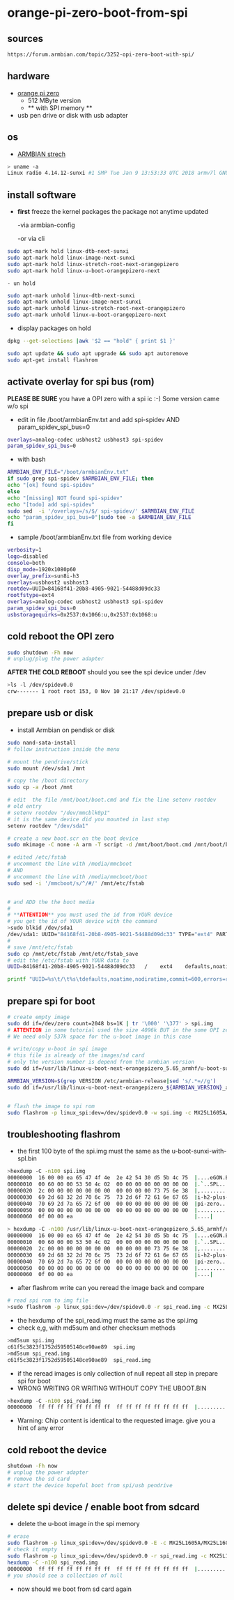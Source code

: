 # orange-pi-zero-boot-from-spi

## sources

```txt
https://forum.armbian.com/topic/3252-opi-zero-boot-with-spi/
```

## hardware

- [orange pi zero](http://www.orangepi.org/orangepizero/)
  - 512 MByte version
  - ** with SPI memory **
- usb pen drive or disk with usb adapter

## os

- [ARMBIAN strech](https://www.armbian.com/orange-pi-zero/)

```bash
> uname -a
Linux radio 4.14.12-sunxi #1 SMP Tue Jan 9 13:53:33 UTC 2018 armv7l GNU/Linux
```


## install software

- **first** freeze the kernel packages
  the package not anytime updated

  -via armbian-config

  -or via cli

```bash
sudo apt-mark hold linux-dtb-next-sunxi
sudo apt-mark hold linux-image-next-sunxi
sudo apt-mark hold linux-stretch-root-next-orangepizero
sudo apt-mark hold linux-u-boot-orangepizero-next
```

    - un hold

```bash
sudo apt-mark unhold linux-dtb-next-sunxi
sudo apt-mark unhold linux-image-next-sunxi
sudo apt-mark unhold linux-stretch-root-next-orangepizero
sudo apt-mark unhold linux-u-boot-orangepizero-next
```


- display packages on hold

```bash
dpkg --get-selections |awk '$2 == "hold" { print $1 }'
```

```bash
sudo apt update && sudo apt upgrade && sudo apt autoremove
sudo apt-get install flashrom
```

## activate overlay for spi bus (rom)

**PLEASE BE SURE** you have a OPI zero with a spi ic :-) Some version came w/o spi

- edit in file /boot/armbianEnv.txt and add spi-spidev AND param_spidev_spi_bus=0

```bash
overlays=analog-codec usbhost2 usbhost3 spi-spidev
param_spidev_spi_bus=0
```

- with bash

```bash
ARMBIAN_ENV_FILE="/boot/armbianEnv.txt"
if sudo grep spi-spidev $ARMBIAN_ENV_FILE; then
echo "[ok] found spi-spidev"
else
echo "[missing] NOT found spi-spidev"
echo "[todo] add spi-spidev"
sudo sed  -i '/overlays=/s/$/ spi-spidev/' $ARMBIAN_ENV_FILE
echo "param_spidev_spi_bus=0"|sudo tee -a $ARMBIAN_ENV_FILE
fi
```

- sample /boot/armbianEnv.txt file from working device

```bash
verbosity=1
logo=disabled
console=both
disp_mode=1920x1080p60
overlay_prefix=sun8i-h3
overlays=usbhost2 usbhost3
rootdev=UUID=84168f41-20b8-4905-9021-54488d09dc33
rootfstype=ext4
overlays=analog-codec usbhost2 usbhost3 spi-spidev
param_spidev_spi_bus=0
usbstoragequirks=0x2537:0x1066:u,0x2537:0x1068:u
```

## cold reboot the OPI zero

```bash
sudo shutdown -Fh now
# unplug/plug the power adapter
```

**AFTER THE COLD REBOOT** should you see the spi device under /dev

```bash
>ls -l /dev/spidev0.0
crw------- 1 root root 153, 0 Nov 10 21:17 /dev/spidev0.0
```


## prepare usb or disk

- install Armbian on pendisk or disk

```bash
sudo nand-sata-install
# follow instruction inside the menu

# mount the pendrive/stick
sudo mount /dev/sda1 /mnt

# copy the /boot directory
sudo cp -a /boot /mnt

# edit  the file /mnt/boot/boot.cmd and fix the line setenv rootdev
# old entry
# setenv rootdev "/dev/mmcblk0p1"
# it is the same device did you mounted in last step
setenv rootdev "/dev/sda1"

# create a new boot.scr on the boot device
sudo mkimage -C none -A arm -T script -d /mnt/boot/boot.cmd /mnt/boot/boot.scr

# edited /etc/fstab
# uncomment the line with /media/mmcboot
# AND
# uncomment the line with /media/mmcboot/boot
sudo sed -i '/mmcboot/s/^/#/' /mnt/etc/fstab


# and ADD the the boot media
#
# **ATTENTION** you must used the id from YOUR device
# you get the id of YOUR device with the command
>sudo blkid /dev/sda1
/dev/sda1: UUID="84168f41-20b8-4905-9021-54488d09dc33" TYPE="ext4" PARTUUID="9810d5f7-01"
#
# save /mnt/etc/fstab
sudo cp /mnt/etc/fstab /mnt/etc/fstab_save
# edit the /etc/fstab with YOUR data to
UUID=84168f41-20b8-4905-9021-54488d09dc33   /    ext4    defaults,noatime,nodiratime,commit=600,errors=remount-ro,x-gvfs-hide    0   1

printf "UUID=%s\t/\t%s\tdefaults,noatime,nodiratime,commit=600,errors=remount-ro,x-gvfs-hide\t0\t1" $(sudo blkid /dev/sda1 -o value -s UUID) $(sudo blkid /dev/sda1 -o value -s TYPE)|sudo tee -a /mnt/etc/fstab

```

## prepare spi for boot

```bash
# create empty image
sudo dd if=/dev/zero count=2048 bs=1K | tr '\000' '\377' > spi.img
# ATTENTION in some tutorial used the size 4096k BUT in the some OPI zero board are only a 2048K
# We need only 537k space for the u-boot image in this case

# write/copy u-boot in spi image
# this file is already of the images/sd card
# only the version number is depend from the armbian version
sudo dd if=/usr/lib/linux-u-boot-next-orangepizero_5.65_armhf/u-boot-sunxi-with-spl.bin of=spi.img bs=1k conv=notrunc

ARMBIAN_VERSION=$(grep VERSION /etc/armbian-release|sed 's/.*=//g')
sudo dd if=/usr/lib/linux-u-boot-next-orangepizero_${ARMBIAN_VERSION}_armhf/u-boot-sunxi-with-spl.bin of=spi.img bs=1k conv=notrunc


# flash the image to spi rom
sudo flashrom -p linux_spi:dev=/dev/spidev0.0 -w spi.img -c MX25L1605A/MX25L1606E/MX25L1608E
```

## troubleshooting flashrom

- the first 100 byte of the spi.img must the same as the u-boot-sunxi-with-spl.bin

```bash
>hexdump -C -n100 spi.img
00000000  16 00 00 ea 65 47 4f 4e  2e 42 54 30 d5 5b 4c 75  |....eGON.BT0.[Lu|
00000010  00 60 00 00 53 50 4c 02  00 00 00 00 00 00 00 00  |.`..SPL.........|
00000020  2c 00 00 00 00 00 00 00  00 00 00 00 73 75 6e 38  |,...........sun8|
00000030  69 2d 68 32 2d 70 6c 75  73 2d 6f 72 61 6e 67 65  |i-h2-plus-orange|
00000040  70 69 2d 7a 65 72 6f 00  00 00 00 00 00 00 00 00  |pi-zero.........|
00000050  00 00 00 00 00 00 00 00  00 00 00 00 00 00 00 00  |................|
00000060  0f 00 00 ea                                       |....|

> hexdump -C -n100 /usr/lib/linux-u-boot-next-orangepizero_5.65_armhf/u-boot-sunxi-with-spl.bin
00000000  16 00 00 ea 65 47 4f 4e  2e 42 54 30 d5 5b 4c 75  |....eGON.BT0.[Lu|
00000010  00 60 00 00 53 50 4c 02  00 00 00 00 00 00 00 00  |.`..SPL.........|
00000020  2c 00 00 00 00 00 00 00  00 00 00 00 73 75 6e 38  |,...........sun8|
00000030  69 2d 68 32 2d 70 6c 75  73 2d 6f 72 61 6e 67 65  |i-h2-plus-orange|
00000040  70 69 2d 7a 65 72 6f 00  00 00 00 00 00 00 00 00  |pi-zero.........|
00000050  00 00 00 00 00 00 00 00  00 00 00 00 00 00 00 00  |................|
00000060  0f 00 00 ea                                       |....|
```

- after flashrom write can you reread the image back and compare

```bash
# read spi rom to img file
>sudo flashrom -p linux_spi:dev=/dev/spidev0.0 -r spi_read.img -c MX25L1605A/MX25L1606E/MX25L1608E
```

- the hexdump of the spi_read.img must the same as the spi.img
- check e,g, with md5sum and other checksum methods

```bash
>md5sum spi.img 
c61f5c3823f1752d59505148ce90ae89  spi.img
>md5sum spi_read.img 
c61f5c3823f1752d59505148ce90ae89  spi_read.img
```

- if the reread images is only collection of null repeat all step in prepare spi for boot
- WRONG WRITING OR WRITING WITHOUT COPY THE UBOOT.BIN

```bash
>hexdump -C -n100 spi_read.img
00000000  ff ff ff ff ff ff ff ff  ff ff ff ff ff ff ff ff  |................|
```

- Warning: Chip content is identical to the requested image. give you a hint of any error

## cold reboot the device

```bash
shutdown -Fh now
# unplug the power adapter
# remove the sd card
# start the device hopeful boot from spi/usb pendrive
```

## delete spi device / enable boot from sdcard

- delete the u-boot image in the spi memory

```bash
# erase
sudo flashrom -p linux_spi:dev=/dev/spidev0.0 -E -c MX25L1605A/MX25L1606E/MX25L1608E
# check it empty
sudo flashrom -p linux_spi:dev=/dev/spidev0.0 -r spi_read.img -c MX25L1605A/MX25L1606E/MX25L1608E
hexdump -C -n100 spi_read.img
00000000  ff ff ff ff ff ff ff ff  ff ff ff ff ff ff ff ff  |................|
# you should see a collection of null
```

- now should we boot from sd card again
